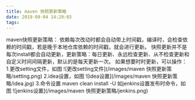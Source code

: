 ```yaml
---
title: maven 快照更新策略
date: 2019-09-04 14:29:03
tags:
---
```


maven快照更新策略：
依赖每次改动时都会自动带上时间戳，编译时，会检查依赖的时间戳，若是晚于本地仓库依赖的时间戳，就会进行更新。
快照更新并不是每次install都会自动更新，更新策略：每日更新、永远检查更新、从不检查更新和自定义时间间隔更新，默认的是每天更新一次。
如果想要时时更新，可以操作：
1.更改setting文件，如图
![更改setting文件](/images/maven 快照更新策略/setting.png)
2.idea设置，如图
![idea设置](/images/maven 快照更新策略/idea.jpg)
3.命令设置
maven clean install -U
如jenkins设置发布时命令，如图
![jenkins设置](/images/maven 快照更新策略/jenkins.png)
